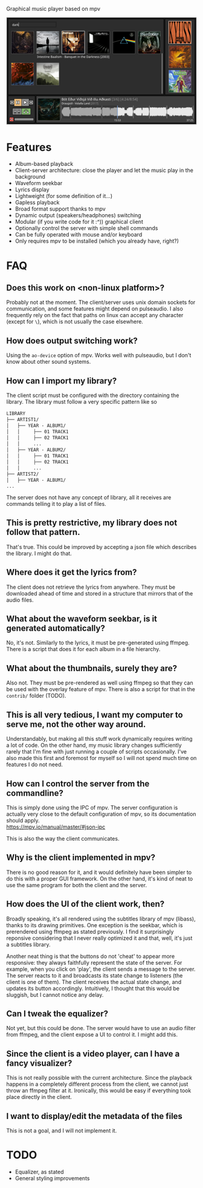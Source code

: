 Graphical music player based on mpv

![mmp-screenshot](mmp-screenshot.jpg)

# Features

- Album-based playback
- Client-server architecture: close the player and let the music play in the background
- Waveform seekbar
- Lyrics display
- Lightweight (for some definition of it...)
- Gapless playback
- Broad format support thanks to mpv
- Dynamic output (speakers/headphones) switching
- Modular (if you write code for it :^)) graphical client
- Optionally control the server with simple shell commands
- Can be fully operated with mouse and/or keyboard
- Only requires mpv to be installed (which you already have, right?)

# FAQ

## Does this work on \<non-linux platform\>?

Probably not at the moment. The client/server uses unix domain sockets for communication, and some features might depend on pulseaudio. I also frequently rely on the fact that paths on linux can accept any character (except for `\`), which is not usually the case elsewhere.

## How does output switching work?

Using the `ao-device` option of mpv. Works well with pulseaudio, but I don't know about other sound systems.

## How can I import my library?

The client script must be configured with the directory containing the library. The library must follow a very specific pattern like so
```
LIBRARY
├── ARTIST1/
│   ├── YEAR - ALBUM1/
│   │     ├── 01 TRACK1
│   │     ├── 02 TRACK1
│   │     ...
│   ├── YEAR - ALBUM2/
│   │     ├── 01 TRACK1
│   │     ├── 02 TRACK1
│   │     ...
├── ARTIST2/
│   ├── YEAR - ALBUM1/
...
```

The server does not have any concept of library, all it receives are commands telling it to play a list of files.

## This is pretty restrictive, my library does not follow that pattern.

That's true. This could be improved by accepting a json file which describes the library. I might do that.

## Where does it get the lyrics from?

The client does not retrieve the lyrics from anywhere. They must be downloaded ahead of time and stored in a structure that mirrors that of the audio files.

## What about the waveform seekbar, is it generated automatically?

No, it's not. Similarly to the lyrics, it must be pre-generated using ffmpeg. There is a script that does it for each album in a file hierarchy.

## What about the thumbnails, surely they are?

Also not. They must be pre-rendered as well using ffmpeg so that they can be used with the overlay feature of mpv. There is also a script for that in the `contrib/` folder (TODO).

## This is all very tedious, I want my computer to serve me, not the other way around.

Understandably, but making all this stuff work dynamically requires writing a lot of code. On the other hand, my music library changes sufficiently rarely that I'm fine with just running a couple of scripts occasionally. I've also made this first and foremost for myself so I will not spend much time on features I do not need.

## How can I control the server from the commandline?

This is simply done using the IPC of mpv. The server configuration is actually very close to the default configuration of mpv, so its documentation should apply.  
https://mpv.io/manual/master/#json-ipc

This is also the way the client communicates.

## Why is the client implemented in mpv?

There is no good reason for it, and it would definitely have been simpler to do this with a proper GUI framework. On the other hand, it's kind of neat to use the same program for both the client and the server.

## How does the UI of the client work, then?

Broadly speaking, it's all rendered using the subtitles library of mpv (libass), thanks to its drawing primitives. One exception is the seekbar, which is prerendered using ffmpeg as stated previously. I find it surprisingly reponsive considering that I never really optimized it and that, well, it's just a subtitles library.

Another neat thing is that the buttons do not 'cheat' to appear more responsive: they always faithfully represent the state of the server. For example, when you click on 'play', the client sends a message to the server. The server reacts to it and broadcasts its state change to listeners (the client is one of them). The client receives the actual state change, and updates its button accordingly. Intuitively, I thought that this would be sluggish, but I cannot notice any delay.

## Can I tweak the equalizer?

Not yet, but this could be done. The server would have to use an audio filter from ffmpeg, and the client expose a UI to control it. I might add this.

## Since the client is a video player, can I have a fancy visualizer?

This is not really possible with the current architecture. Since the playback happens in a completely different process from the client, we cannot just throw an ffmpeg filter at it. Ironically, this would be easy if everything took place directly in the client.

## I want to display/edit the metadata of the files

This is not a goal, and I will not implement it.

# TODO

- Equalizer, as stated
- General styling improvements

